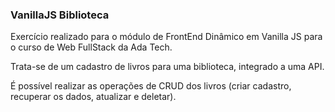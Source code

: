 ### VanillaJS Biblioteca

Exercício realizado para o módulo de FrontEnd Dinâmico em Vanilla JS para o curso de Web FullStack da Ada Tech.

Trata-se de um cadastro de livros para uma biblioteca, integrado a uma API. 

É possível realizar as operações de CRUD dos livros (criar cadastro, recuperar os dados, atualizar e deletar).

